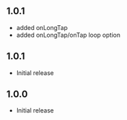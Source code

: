 ## 1.0.1

- added onLongTap
- added onLongTap/onTap loop option

## 1.0.1

- Initial release

## 1.0.0

- Initial release
